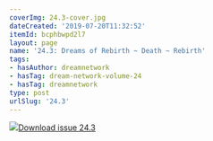 ```yaml
---
coverImg: 24.3-cover.jpg
dateCreated: '2019-07-20T11:32:52'
itemId: bcphbwpd2l7
layout: page
name: '24.3: Dreams of Rebirth ~ Death ~ Rebirth'
tags:
- hasAuthor: dreamnetwork
- hasTag: dream-network-volume-24
- hasTag: dreamnetwork
type: post
urlSlug: '24.3'
---
```

<img class="card-journal-img" src="../images/24.3-rect.jpg"/><a href="../files/pdfs/Volume_24/24.3_reincarnation.pdf" download="">Download issue 24.3</a>